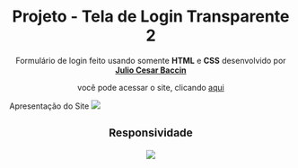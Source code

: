 
<h1 align="center"> 
Projeto - Tela de Login Transparente 2
</h1>
 
 <p align="center">
 Formulário de login feito usando somente <strong>HTML</strong> e <strong>CSS</strong> desenvolvido por <a target="_blank" rel="external" href="https://github.com/juliobaccin/"><strong>Julio Cesar Baccin</strong></a>
 </p>

<p align="center">
 você pode acessar o site, clicando <a href="https://juliobaccin.github.io/Projeto-Tela-de-Login-Transparente-2/">aqui</a>
</p>

</h3> 
 Apresentação do Site
<img src="https://github.com/juliobaccin/Projeto-Tela-de-Login-Transparente-2/blob/main/Site.gif">
 <h3>


<div align="center">
<h3>
  Responsividade
 </h3> 
<img src="https://github.com/juliobaccin/Projeto-Tela-de-Login-Transparente-2/blob/main/responsividade.gif">
</div>
